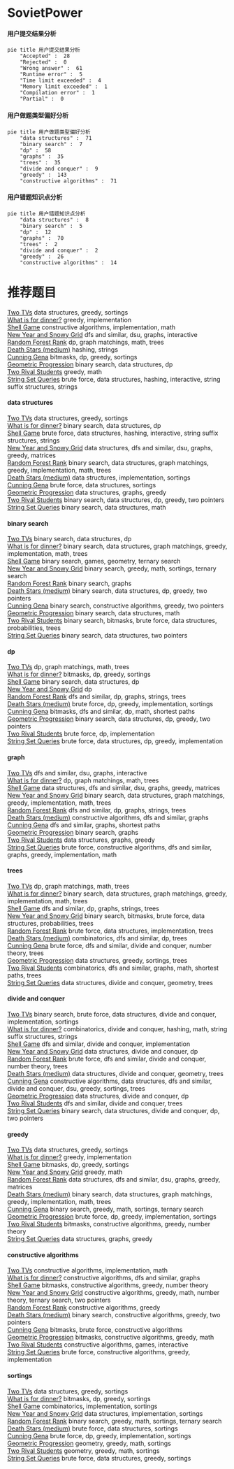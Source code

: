 # SovietPower
<!-- tabs:start -->
#### **用户提交结果分析**

```mermaid
pie title 用户提交结果分析
    "Accepted" :  28
    "Rejected" :  0
    "Wrong answer" :  61
    "Runtime error" :  5
    "Time limit exceeded" :  4
    "Memory limit exceeded" :  1
    "Compilation error" :  1
    "Partial" :  0
```
#### **用户做题类型偏好分析**

```mermaid
pie title 用户做题类型偏好分析
    "data structures" :  71
    "binary search" :  7
    "dp" :  58
    "graphs" :  35
    "trees" :  35
    "divide and conquer" :  9
    "greedy" :  143
    "constructive algorithms" :  71
```
#### **用户错题知识点分析**

```mermaid
pie title 用户错题知识点分析
    "data structures" :  8
    "binary search" :  5
    "dp" :  12
    "graphs" :  70
    "trees" :  2
    "divide and conquer" :  2
    "greedy" :  26
    "constructive algorithms" :  14
```
<!-- tabs:end -->
# 推荐题目
[Two TVs](http://codeforces.com/problemset/problem/845/C)		data structures,
                        greedy,
                        sortings		  
[What is for dinner?](http://codeforces.com/problemset/problem/33/A)		greedy,
                        implementation		  
[Shell Game](http://codeforces.com/problemset/problem/777/A)		constructive algorithms,
                        implementation,
                        math		  
[New Year and Snowy Grid](http://codeforces.com/problemset/problem/750/H)		dfs and similar,
                        dsu,
                        graphs,
                        interactive		  
[Random Forest Rank](http://codeforces.com/problemset/problem/1067/E)		dp,
                        graph matchings,
                        math,
                        trees		  
[Death Stars (medium)](http://codeforces.com/problemset/problem/958/A2)		hashing,
                        strings		  
[Cunning Gena](http://codeforces.com/problemset/problem/417/D)		bitmasks,
                        dp,
                        greedy,
                        sortings		  
[Geometric Progression](http://codeforces.com/problemset/problem/567/C)		binary search,
                        data structures,
                        dp		  
[Two Rival Students](http://codeforces.com/problemset/problem/1257/A)		greedy,
                        math		  
[String Set Queries](http://codeforces.com/problemset/problem/710/F)		brute force,
                        data structures,
                        hashing,
                        interactive,
                        string suffix structures,
                        strings		  
<!-- tabs:start -->
#### **data structures**
[Two TVs](http://codeforces.com/problemset/problem/845/C)		data structures,
                        greedy,
                        sortings		  
[What is for dinner?](http://codeforces.com/problemset/problem/567/C)		binary search,
                        data structures,
                        dp		  
[Shell Game](http://codeforces.com/problemset/problem/710/F)		brute force,
                        data structures,
                        hashing,
                        interactive,
                        string suffix structures,
                        strings		  
[New Year and Snowy Grid](http://codeforces.com/problemset/problem/1335/F)		data structures,
                        dfs and similar,
                        dsu,
                        graphs,
                        greedy,
                        matrices		  
[Random Forest Rank](http://codeforces.com/problemset/problem/1179/C)		binary search,
                        data structures,
                        graph matchings,
                        greedy,
                        implementation,
                        math,
                        trees		  
[Death Stars (medium)](http://codeforces.com/problemset/problem/830/B)		data structures,
                        implementation,
                        sortings		  
[Cunning Gena](http://codeforces.com/problemset/problem/1320/C)		brute force,
                        data structures,
                        sortings		  
[Geometric Progression](https://codeforces.com/contest/1459/problem/F)		data structures,
                        graphs,
                        greedy		  
[Two Rival Students](http://codeforces.com/problemset/problem/1492/C)		binary search,
                        data structures,
                        dp,
                        greedy,
                        two pointers		  
[String Set Queries](http://codeforces.com/problemset/problem/1490/G)		binary search,
                        data structures,
                        math		  
#### **binary search**
[Two TVs](http://codeforces.com/problemset/problem/567/C)		binary search,
                        data structures,
                        dp		  
[What is for dinner?](http://codeforces.com/problemset/problem/1179/C)		binary search,
                        data structures,
                        graph matchings,
                        greedy,
                        implementation,
                        math,
                        trees		  
[Shell Game](http://codeforces.com/problemset/problem/1427/H)		binary search,
                        games,
                        geometry,
                        ternary search		  
[New Year and Snowy Grid](http://codeforces.com/problemset/problem/1355/E)		binary search,
                        greedy,
                        math,
                        sortings,
                        ternary search		  
[Random Forest Rank](http://codeforces.com/problemset/problem/125/E)		binary search,
                        graphs		  
[Death Stars (medium)](http://codeforces.com/problemset/problem/1492/C)		binary search,
                        data structures,
                        dp,
                        greedy,
                        two pointers		  
[Cunning Gena](http://codeforces.com/problemset/problem/1463/D)		binary search,
                        constructive algorithms,
                        greedy,
                        two pointers		  
[Geometric Progression](http://codeforces.com/problemset/problem/1490/G)		binary search,
                        data structures,
                        math		  
[Two Rival Students](http://codeforces.com/problemset/problem/1479/D)		binary search,
                        bitmasks,
                        brute force,
                        data structures,
                        probabilities,
                        trees		  
[String Set Queries](http://codeforces.com/problemset/problem/1436/E)		binary search,
                        data structures,
                        two pointers		  
#### **dp**
[Two TVs](http://codeforces.com/problemset/problem/1067/E)		dp,
                        graph matchings,
                        math,
                        trees		  
[What is for dinner?](http://codeforces.com/problemset/problem/417/D)		bitmasks,
                        dp,
                        greedy,
                        sortings		  
[Shell Game](http://codeforces.com/problemset/problem/567/C)		binary search,
                        data structures,
                        dp		  
[New Year and Snowy Grid](http://codeforces.com/problemset/problem/268/D)		dp		  
[Random Forest Rank](http://codeforces.com/problemset/problem/533/B)		dfs and similar,
                        dp,
                        graphs,
                        strings,
                        trees		  
[Death Stars (medium)](http://codeforces.com/problemset/problem/1406/B)		brute force,
                        dp,
                        greedy,
                        implementation,
                        sortings		  
[Cunning Gena](http://codeforces.com/problemset/problem/1392/G)		bitmasks,
                        dfs and similar,
                        dp,
                        math,
                        shortest paths		  
[Geometric Progression](http://codeforces.com/problemset/problem/1492/C)		binary search,
                        data structures,
                        dp,
                        greedy,
                        two pointers		  
[Two Rival Students](https://codeforces.com/contest/1457/problem/C)		brute force,
                        dp,
                        implementation		  
[String Set Queries](http://codeforces.com/problemset/problem/1491/C)		brute force,
                        data structures,
                        dp,
                        greedy,
                        implementation		  
#### **graph**
[Two TVs](http://codeforces.com/problemset/problem/750/H)		dfs and similar,
                        dsu,
                        graphs,
                        interactive		  
[What is for dinner?](http://codeforces.com/problemset/problem/1067/E)		dp,
                        graph matchings,
                        math,
                        trees		  
[Shell Game](http://codeforces.com/problemset/problem/1335/F)		data structures,
                        dfs and similar,
                        dsu,
                        graphs,
                        greedy,
                        matrices		  
[New Year and Snowy Grid](http://codeforces.com/problemset/problem/1179/C)		binary search,
                        data structures,
                        graph matchings,
                        greedy,
                        implementation,
                        math,
                        trees		  
[Random Forest Rank](http://codeforces.com/problemset/problem/533/B)		dfs and similar,
                        dp,
                        graphs,
                        strings,
                        trees		  
[Death Stars (medium)](http://codeforces.com/problemset/problem/741/C)		constructive algorithms,
                        dfs and similar,
                        graphs		  
[Cunning Gena](http://codeforces.com/problemset/problem/954/D)		dfs and similar,
                        graphs,
                        shortest paths		  
[Geometric Progression](http://codeforces.com/problemset/problem/125/E)		binary search,
                        graphs		  
[Two Rival Students](https://codeforces.com/contest/1459/problem/F)		data structures,
                        graphs,
                        greedy		  
[String Set Queries](http://codeforces.com/problemset/problem/1487/C)		brute force,
                        constructive algorithms,
                        dfs and similar,
                        graphs,
                        greedy,
                        implementation,
                        math		  
#### **trees**
[Two TVs](http://codeforces.com/problemset/problem/1067/E)		dp,
                        graph matchings,
                        math,
                        trees		  
[What is for dinner?](http://codeforces.com/problemset/problem/1179/C)		binary search,
                        data structures,
                        graph matchings,
                        greedy,
                        implementation,
                        math,
                        trees		  
[Shell Game](http://codeforces.com/problemset/problem/533/B)		dfs and similar,
                        dp,
                        graphs,
                        strings,
                        trees		  
[New Year and Snowy Grid](http://codeforces.com/problemset/problem/1479/D)		binary search,
                        bitmasks,
                        brute force,
                        data structures,
                        probabilities,
                        trees		  
[Random Forest Rank](http://codeforces.com/problemset/problem/1511/C)		brute force,
                        data structures,
                        implementation,
                        trees		  
[Death Stars (medium)](http://codeforces.com/problemset/problem/1499/F)		combinatorics,
                        dfs and similar,
                        dp,
                        trees		  
[Cunning Gena](http://codeforces.com/problemset/problem/1491/E)		brute force,
                        dfs and similar,
                        divide and conquer,
                        number theory,
                        trees		  
[Geometric Progression](http://codeforces.com/problemset/problem/1466/D)		data structures,
                        greedy,
                        sortings,
                        trees		  
[Two Rival Students](http://codeforces.com/problemset/problem/1495/D)		combinatorics,
                        dfs and similar,
                        graphs,
                        math,
                        shortest paths,
                        trees		  
[String Set Queries](http://codeforces.com/problemset/problem/1303/G)		data structures,
                        divide and conquer,
                        geometry,
                        trees		  
#### **divide and conquer**
[Two TVs](http://codeforces.com/problemset/problem/1461/D)		binary search,
                        brute force,
                        data structures,
                        divide and conquer,
                        implementation,
                        sortings		  
[What is for dinner?](http://codeforces.com/problemset/problem/1466/G)		combinatorics,
                        divide and conquer,
                        hashing,
                        math,
                        string suffix structures,
                        strings		  
[Shell Game](http://codeforces.com/problemset/problem/1490/D)		dfs and similar,
                        divide and conquer,
                        implementation		  
[New Year and Snowy Grid](https://codeforces.com/contest/1483/problem/C)		data structures,
                        divide and conquer,
                        dp		  
[Random Forest Rank](http://codeforces.com/problemset/problem/1491/E)		brute force,
                        dfs and similar,
                        divide and conquer,
                        number theory,
                        trees		  
[Death Stars (medium)](http://codeforces.com/problemset/problem/1303/G)		data structures,
                        divide and conquer,
                        geometry,
                        trees		  
[Cunning Gena](http://codeforces.com/problemset/problem/1494/D)		constructive algorithms,
                        data structures,
                        dfs and similar,
                        divide and conquer,
                        dsu,
                        greedy,
                        sortings,
                        trees		  
[Geometric Progression](http://codeforces.com/problemset/problem/1482/E)		data structures,
                        divide and conquer,
                        dp		  
[Two Rival Students](http://codeforces.com/problemset/problem/566/C)		dfs and similar,
                        divide and conquer,
                        trees		  
[String Set Queries](http://codeforces.com/problemset/problem/1428/F)		binary search,
                        data structures,
                        divide and conquer,
                        dp,
                        two pointers		  
#### **greedy**
[Two TVs](http://codeforces.com/problemset/problem/845/C)		data structures,
                        greedy,
                        sortings		  
[What is for dinner?](http://codeforces.com/problemset/problem/33/A)		greedy,
                        implementation		  
[Shell Game](http://codeforces.com/problemset/problem/417/D)		bitmasks,
                        dp,
                        greedy,
                        sortings		  
[New Year and Snowy Grid](http://codeforces.com/problemset/problem/1257/A)		greedy,
                        math		  
[Random Forest Rank](http://codeforces.com/problemset/problem/1335/F)		data structures,
                        dfs and similar,
                        dsu,
                        graphs,
                        greedy,
                        matrices		  
[Death Stars (medium)](http://codeforces.com/problemset/problem/1179/C)		binary search,
                        data structures,
                        graph matchings,
                        greedy,
                        implementation,
                        math,
                        trees		  
[Cunning Gena](http://codeforces.com/problemset/problem/1355/E)		binary search,
                        greedy,
                        math,
                        sortings,
                        ternary search		  
[Geometric Progression](http://codeforces.com/problemset/problem/1406/B)		brute force,
                        dp,
                        greedy,
                        implementation,
                        sortings		  
[Two Rival Students](http://codeforces.com/problemset/problem/1325/D)		bitmasks,
                        constructive algorithms,
                        greedy,
                        number theory		  
[String Set Queries](https://codeforces.com/contest/1459/problem/F)		data structures,
                        graphs,
                        greedy		  
#### **constructive algorithms**
[Two TVs](http://codeforces.com/problemset/problem/777/A)		constructive algorithms,
                        implementation,
                        math		  
[What is for dinner?](http://codeforces.com/problemset/problem/741/C)		constructive algorithms,
                        dfs and similar,
                        graphs		  
[Shell Game](http://codeforces.com/problemset/problem/1325/D)		bitmasks,
                        constructive algorithms,
                        greedy,
                        number theory		  
[New Year and Snowy Grid](http://codeforces.com/problemset/problem/1254/B2)		constructive algorithms,
                        greedy,
                        math,
                        number theory,
                        ternary search,
                        two pointers		  
[Random Forest Rank](http://codeforces.com/problemset/problem/1493/A)		constructive algorithms,
                        greedy		  
[Death Stars (medium)](http://codeforces.com/problemset/problem/1463/D)		binary search,
                        constructive algorithms,
                        greedy,
                        two pointers		  
[Cunning Gena](https://codeforces.com/contest/1456/problem/B)		bitmasks,
                        brute force,
                        constructive algorithms		  
[Geometric Progression](http://codeforces.com/problemset/problem/1492/D)		bitmasks,
                        constructive algorithms,
                        greedy,
                        math		  
[Two Rival Students](https://codeforces.com/contest/1504/problem/D)		constructive algorithms,
                        games,
                        interactive		  
[String Set Queries](https://codeforces.com/contest/1483/problem/A)		brute force,
                        constructive algorithms,
                        greedy,
                        implementation		  
#### **sortings**
[Two TVs](http://codeforces.com/problemset/problem/845/C)		data structures,
                        greedy,
                        sortings		  
[What is for dinner?](http://codeforces.com/problemset/problem/417/D)		bitmasks,
                        dp,
                        greedy,
                        sortings		  
[Shell Game](http://codeforces.com/problemset/problem/459/B)		combinatorics,
                        implementation,
                        sortings		  
[New Year and Snowy Grid](http://codeforces.com/problemset/problem/830/B)		data structures,
                        implementation,
                        sortings		  
[Random Forest Rank](http://codeforces.com/problemset/problem/1355/E)		binary search,
                        greedy,
                        math,
                        sortings,
                        ternary search		  
[Death Stars (medium)](http://codeforces.com/problemset/problem/1320/C)		brute force,
                        data structures,
                        sortings		  
[Cunning Gena](http://codeforces.com/problemset/problem/1406/B)		brute force,
                        dp,
                        greedy,
                        implementation,
                        sortings		  
[Geometric Progression](https://codeforces.com/contest/1496/problem/C)		geometry,
                        greedy,
                        math,
                        sortings		  
[Two Rival Students](http://codeforces.com/problemset/problem/1495/A)		geometry,
                        greedy,
                        math,
                        sortings		  
[String Set Queries](http://codeforces.com/problemset/problem/1497/A)		brute force,
                        data structures,
                        greedy,
                        sortings		  
<!-- tabs:end -->
